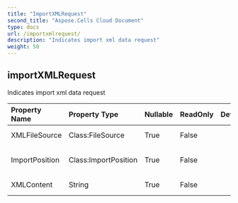 ```yaml
---
title: "ImportXMLRequest"
second_title: "Aspose.Cells Cloud Document"
type: docs
url: /importxmlrequest/
description: "Indicates import xml data request"
weight: 50
---
```


## **importXMLRequest**

Indicates import xml data request 

| Property Name | Property Type | Nullable |  ReadOnly | DefaultValue | Description | 
| :- | :- | :- |:- |  :- | :- |
| XMLFileSource | Class:FileSource | True |  False |  | XML file source |  
| ImportPosition | Class:ImportPosition | True |  False |  | Import position description. |  
| XMLContent | String | True |  False |  | Base64String default is null |  

